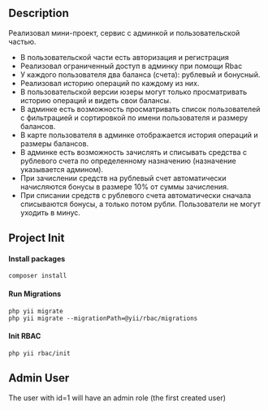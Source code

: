 ## Description
Реализовал мини-проект, сервис с админкой и пользовательской частью.
- В пользовательской части есть авторизация и регистрация
- Реализовал ограниченный доступ в админку при помощи Rbac
- У каждого пользователя два баланса (счета): рублевый и бонусный. 
- Реализовал историю операций по каждому из них. 
- В пользовательской версии юзеры могут только просматривать историю операций и видеть свои балансы. 
- В админке есть возможность просматривать список пользователей с фильтрацией и сортировкой по имени пользователя 
  и размеру балансов.
- В карте пользователя в админке отображается история операций и размеры балансов. 
- В админке есть возможность зачислять и списывать средства с рублевого счета по определенному назначению 
  (назначение указывается админом).
- При зачислении средств на рублевый счет автоматически начисляются бонусы в размере 10% от суммы зачисления.
- При списании средств с рублевого счета автоматически сначала списываются бонусы, а только потом рубли. 
  Пользователи не могут уходить в минус.

## Project Init

#### Install packages
```
composer install
```

#### Run Migrations
```
php yii migrate
php yii migrate --migrationPath=@yii/rbac/migrations
```

#### Init RBAC
```
php yii rbac/init
```

## Admin User

The user with id=1 will have an admin role (the first created user)
